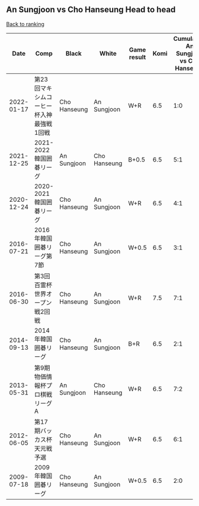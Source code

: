 ## An Sungjoon vs Cho Hanseung Head to head

[Back to ranking](../../index.md)




| **Date** | **Comp** | **Black** | **White** | **Game result** | **Komi** | **Cumulative An Sungjoon vs Cho Hanseung** | **An Sungjoon streak** | **Cho Hanseung streak** | 
| --- | --- | --- | --- | --- | --- | --- | --- | --- |
| 2022-01-17 | 第23回マキシムコーヒー杯入神最強戦1回戦 | Cho Hanseung | An Sungjoon | W+R | 6.5 | 1:0 | 1 | 0 | 
| 2021-12-25 | 2021-2022韓国囲碁リーグ | An Sungjoon | Cho Hanseung | B+0.5 | 6.5 | 5:1 | 3 | 0 | 
| 2020-12-24 | 2020-2021韓国囲碁リーグ | Cho Hanseung | An Sungjoon | W+R | 6.5 | 4:1 | 2 | 0 | 
| 2016-07-21 | 2016年韓国囲碁リーグ第7節 | Cho Hanseung | An Sungjoon | W+0.5 | 6.5 | 3:1 | 1 | 0 | 
| 2016-06-30 | 第3回百霊杯世界オープン戦2回戦 | Cho Hanseung | An Sungjoon | W+R | 7.5 | 7:1 | 5 | 0 | 
| 2014-09-13 | 2014年韓国囲碁リーグ | Cho Hanseung | An Sungjoon | B+R | 6.5 | 2:1 | 0 | 1 | 
| 2013-05-31 | 第9期物価情報杯プロ棋戦リーグA | An Sungjoon | Cho Hanseung | W+R | 6.5 | 7:2 | 0 | 1 | 
| 2012-06-05 | 第17期バッカス杯天元戦予選 | Cho Hanseung | An Sungjoon | W+R | 6.5 | 6:1 | 4 | 0 | 
| 2009-07-18 | 2009年韓国囲碁リーグ | Cho Hanseung | An Sungjoon | W+0.5 | 6.5 | 2:0 | 2 | 0 |




